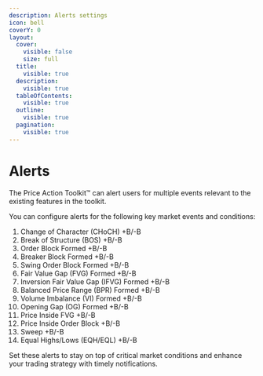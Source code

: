 ```yaml
---
description: Alerts settings
icon: bell
coverY: 0
layout:
  cover:
    visible: false
    size: full
  title:
    visible: true
  description:
    visible: true
  tableOfContents:
    visible: true
  outline:
    visible: true
  pagination:
    visible: true
---
```


# Alerts

The Price Action Toolkit™ can alert users for multiple events relevant to the existing features in the toolkit.

You can configure alerts for the following key market events and conditions:

1. Change of Character (CHoCH) +B/-B
2. Break of Structure (BOS) +B/-B
3. Order Block Formed +B/-B
4. Breaker Block Formed +B/-B
5. Swing Order Block Formed +B/-B
6. Fair Value Gap (FVG) Formed +B/-B
7. Inversion Fair Value Gap (IFVG) Formed +B/-B
8. Balanced Price Range (BPR) Formed +B/-B
9. Volume Imbalance (VI) Formed +B/-B
10. Opening Gap (OG) Formed +B/-B
11. Price Inside FVG +B/-B
12. Price Inside Order Block +B/-B
13. Sweep +B/-B
14. Equal Highs/Lows (EQH/EQL) +B/-B

Set these alerts to stay on top of critical market conditions and enhance your trading strategy with timely notifications.
